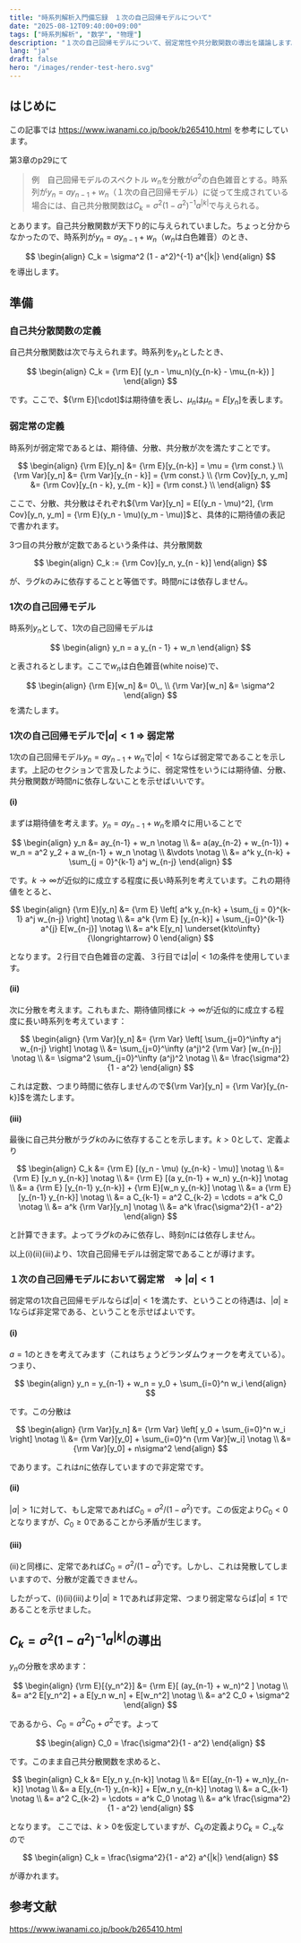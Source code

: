 ```yaml
---
title: "時系列解析入門備忘録　１次の自己回帰モデルについて"
date: "2025-08-12T09:40:00+09:00"
tags: ["時系列解析", "数学", "物理"]
description: "１次の自己回帰モデルについて、弱定常性や共分散関数の導出を議論します。"
lang: "ja"
draft: false
hero: "/images/render-test-hero.svg"
---
```


## はじめに
この記事では
https://www.iwanami.co.jp/book/b265410.html
を参考にしています。

第3章のp29にて

> 例　自己回帰モデルのスペクトル
> $w_n$を分散が$\sigma^2$の白色雑音とする。時系列が$y_n = a y_{n-1} + w_n$（１次の自己回帰モデル）に従って生成されている場合には、自己共分散関数は$C_k = \sigma^2 (1 - a^2)^{-1} a^{|k|}$で与えられる。

とあります。自己共分散関数が天下り的に与えられていました。ちょっと分からなかったので、時系列が$y_n = a y_{n - 1} + w_{n}$（$w_n$は白色雑音）のとき、

$$
\begin{align}
    C_k 
    = \sigma^2 (1 - a^2)^{-1} a^{|k|}
\end{align}
$$
を導出します。


## 準備
### 自己共分散関数の定義
自己共分散関数は次で与えられます。時系列を$y_n$としたとき、

$$
\begin{align}
    C_k 
    = {\rm E}[ (y_n - \mu_n)(y_{n-k} - \mu_{n-k}) ]
\end{align}
$$

です。ここで、${\rm E}[\cdot]$は期待値を表し、$\mu_n$は$\mu_n = E[y_n]$を表します。

### 弱定常の定義
時系列が弱定常であるとは、期待値、分散、共分散が次を満たすことです。

$$
\begin{align}
    {\rm E}[y_n] &= {\rm E}[y_{n-k}] = \mu = {\rm const.} \\
    {\rm Var}[y_n] &= {\rm Var}[y_{n - k}] = {\rm const.} \\
    {\rm Cov}[y_n, y_m] &= {\rm Cov}[y_{n - k}, y_{m - k}] = {\rm const.} \\
\end{align}
$$

ここで、分散、共分散はそれぞれ${\rm Var}[y_n] = E[(y_n - \mu)^2], {\rm Cov}[y_n, y_m] = {\rm E}(y_n - \mu)(y_m - \mu)]$と、具体的に期待値の表記で書かれます。

3つ目の共分散が定数であるという条件は、共分散関数

$$
\begin{align}
    C_k := {\rm Cov}[y_n, y_{n - k}]
\end{align}
$$

が、ラグ$k$のみに依存することと等価です。時間$n$には依存しません。


### 1次の自己回帰モデル 
時系列$y_n$として、1次の自己回帰モデルは

$$
\begin{align}
    y_n = a y_{n - 1} + w_n
\end{align}
$$

と表されるとします。ここで$w_n$は白色雑音(white noise)で、

$$
\begin{align}
    {\rm E}[w_n] &= 0\,, \\
    {\rm Var}[w_n] &= \sigma^2
\end{align}
$$
を満たします。

### 1次の自己回帰モデルで$|a| < 1$ $\Rightarrow$ 弱定常
1次の自己回帰モデル$y_n = a y_{n-1} + w_n$で$|a| < 1$ならば弱定常であることを示します。上記のセクションで言及したように、弱定常性をいうには期待値、分散、共分散関数が時間$n$に依存しないことを示せばいいです。

#### (i)
まずは期待値を考えます。$y_n = ay_{n-1} + w_n$を順々に用いることで

$$
\begin{align}
    y_n 
    &= ay_{n-1} + w_n \notag \\
    &= a(ay_{n-2} + w_{n-1}) + w_n = a^2 y_2 + a w_{n-1} + w_n \notag \\
    &\vdots \notag \\
    &= a^k y_{n-k} + \sum_{j = 0}^{k-1} a^j w_{n-j}
\end{align}
$$

です。$k \to \infty$が近似的に成立する程度に長い時系列を考えています。これの期待値をとると、

$$
\begin{align}
    {\rm E}[y_n] 
    &= {\rm E} \left[
        a^k y_{n-k} + \sum_{j = 0}^{k-1} a^j w_{n-j}
    \right] \notag \\
    &= a^k {\rm E} [y_{n-k}]
    + \sum_{j=0}^{k-1} a^{j} E[w_{n-j}] \notag \\
    &= a^k E[y_n] \underset{k\to\infty}{\longrightarrow} 0
\end{align}
$$

となります。２行目で白色雑音の定義、３行目では$|a| < 1$の条件を使用しています。


#### (ii)
次に分散を考えます。これもまた、期待値同様に$k \to \infty$が近似的に成立する程度に長い時系列を考えています：

$$
\begin{align}
    {\rm Var}[y_n]
    &= {\rm Var} \left[
        \sum_{j=0}^\infty a^j w_{n-j}
    \right] \notag \\
    &=  \sum_{j=0}^\infty (a^j)^2 {\rm Var} [w_{n-j}] \notag \\
    &= \sigma^2 \sum_{j=0}^\infty (a^j)^2 \notag \\
    &= \frac{\sigma^2}{1 - a^2}
\end{align}
$$

これは定数、つまり時間に依存しませんので${\rm Var}[y_n] = {\rm Var}[y_{n-k}]$を満たします。

#### (iii)
最後に自己共分散がラグ$k$のみに依存することを示します。$k > 0$として、定義より

$$
\begin{align}
    C_k
    &= {\rm E} [(y_n - \mu) (y_{n-k} - \mu)] \notag \\
    &= {\rm E} [y_n y_{n-k}] \notag \\
    &= {\rm E} [(a y_{n-1} + w_n) y_{n-k}] \notag \\
    &= a {\rm E} [y_{n-1} y_{n-k}] + {\rm E}[w_n y_{n-k}] \notag \\
    &= a {\rm E} [y_{n-1} y_{n-k}] \notag \\
    &= a C_{k-1} = a^2 C_{k-2} = \cdots = a^k C_0 \notag \\
    &= a^k {\rm Var}[y_n] \notag \\
    &= a^k \frac{\sigma^2}{1 - a^2}
\end{align}
$$

と計算できます。よってラグ$k$のみに依存し、時刻$n$には依存しません。

以上(i)(ii)(iii)より、1次自己回帰モデルは弱定常であることが導けます。


### １次の自己回帰モデルにおいて弱定常　$\Rightarrow$ $|a| < 1$
弱定常の1次自己回帰モデルならば$|a| < 1$を満たす、ということの待遇は、$|a| \geq 1$ならば非定常である、ということを示せばよいです。

#### (i)
$a = 1$のときを考えてみます（これはちょうどランダムウォークを考えている）。つまり、

$$
\begin{align}
    y_n = y_{n-1} + w_n 
    = y_0 + \sum_{i=0}^n w_i
\end{align}
$$

です。この分散は

$$
\begin{align}
    {\rm Var}[y_n]
    &= {\rm Var} \left[
        y_0 + \sum_{i=0}^n w_i
    \right] \notag \\
    &= {\rm Var}[y_0] + \sum_{i=0}^n {\rm Var}[w_i] \notag \\
    &= {\rm Var}[y_0] + n\sigma^2
\end{align}
$$

であります。これは$n$に依存していますので非定常です。

#### (ii)
$|a| > 1$に対して、もし定常であれば$C_0 = \sigma^2/(1-a^2)$です。この仮定より$C_0 < 0$となりますが、$C_0 \geq 0$であることから矛盾が生じます。

#### (iii)
(ii)と同様に、定常であれば$C_0 = \sigma^2/(1-a^2)$です。しかし、これは発散してしまいますので、分散が定義できません。

したがって、(i)(ii)(iii)より$|a| \geq 1$であれば非定常、つまり弱定常ならば$|a| \leq 1$であることを示せました。

## $C_k = \sigma^2 (1 - a^2)^{-1} a^{|k|}$の導出

$y_n$の分散を求めます：

$$
\begin{align}
    {\rm E}[{y_n^2}]
    &= {\rm E}[ (ay_{n-1} + w_n)^2 ] \notag \\
    &= a^2 E[y_n^2] + a E[y_n w_n] + E[w_n^2] \notag \\ 
    &= a^2 C_0 + \sigma^2
\end{align}
$$

であるから、$C_0 = a^2 C_0 + \sigma^2$です。よって

$$
\begin{align}
    C_0 
    = \frac{\sigma^2}{1 - a^2}
\end{align}
$$

です。このまま自己共分散関数を求めると、

$$
\begin{align}
    C_k
    &= E[y_n y_{n-k}] \notag \\
    &= E[(ay_{n-1} + w_n)y_{n-k}] \notag \\
    &= a E[y_{n-1} y_{n-k}] + E[w_n y_{n-k}]  \notag \\
    &= a C_{k-1} \notag \\
    &= a^2 C_{k-2} = \cdots = a^k C_0 \notag \\
    &= a^k \frac{\sigma^2}{1 - a^2}
\end{align}
$$

となります。
ここでは、$k > 0$を仮定していますが、$C_k$の定義より$C_k = C_{-k}$なので

$$
\begin{align}
    C_k
    = \frac{\sigma^2}{1 - a^2} a^{|k|}
\end{align}
$$

が導かれます。


## 参考文献
https://www.iwanami.co.jp/book/b265410.html